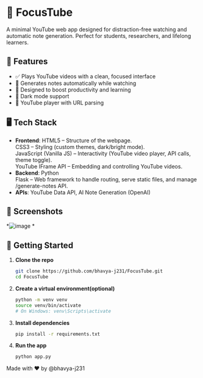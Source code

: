 # 🎯 FocusTube

A minimal YouTube web app designed for distraction-free watching and automatic note generation. Perfect for students, researchers, and lifelong learners.

## 🚀 Features

- ✅ Plays YouTube videos with a clean, focused interface
- 📝 Generates notes automatically while watching
- 🧠 Designed to boost productivity and learning
- 🌙 Dark mode support
- 🎥 YouTube player with URL parsing

## 🖥️ Tech Stack

- **Frontend**: 
HTML5 – Structure of the webpage.<br>
CSS3 – Styling (custom themes, dark/bright mode).<br>
JavaScript (Vanilla JS) – Interactivity (YouTube video player, API calls, theme toggle).<br>
YouTube IFrame API – Embedding and controlling YouTube videos.
- **Backend**: Python<br>
Flask – Web framework to handle routing, serve static files, and manage /generate-notes API.
- **APIs**: YouTube Data API, AI Note Generation (OpenAI)

## 📸 Screenshots

*![image](https://github.com/user-attachments/assets/7eb2dba5-44c2-451b-b4ca-1dfa42c5bb81)
*

## 🔧 Getting Started

1. **Clone the repo**
   ```bash
   git clone https://github.com/bhavya-j231/FocusTube.git
   cd FocusTube


2. **Create a virtual environment(optional)**
   ```bash
   python -m venv venv
   source venv/bin/activate
   # On Windows: venv\Scripts\activate


3. **Install dependencies**
   ```bash
   pip install -r requirements.txt

4. **Run the app**
   ```bash
   python app.py


Made with ❤️ by @bhavya-j231

